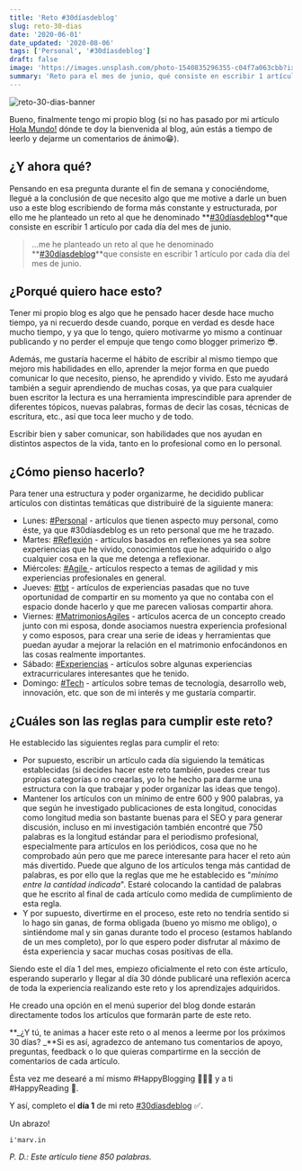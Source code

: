```yaml
---
title: 'Reto #30díasdeblog'
slug: reto-30-dias
date: '2020-06-01'
date_updated: '2020-08-06'
tags: ['Personal', '#30díasdeblog']
draft: false
image: 'https://images.unsplash.com/photo-1540835296355-c04f7a063cbb?ixlib=rb-1.2.1&q=80&fm=jpg&crop=entropy&cs=tinysrgb&w=2000&fit=max&ixid=eyJhcHBfaWQiOjExNzczfQ'
summary: 'Reto para el mes de junio, qué consiste en escribir 1 artículo por cada día del mes, lo he denominado #30díasdeblog'
---
```


![reto-30-dias-banner](https://images.unsplash.com/photo-1540835296355-c04f7a063cbb?ixlib=rb-1.2.1&q=80&fm=jpg&crop=entropy&cs=tinysrgb&w=2000&fit=max&ixid=eyJhcHBfaWQiOjExNzczfQ)

Bueno, finalmente tengo mi propio blog (si no has pasado por mi artículo [Hola Mundo!](/hola-mundo/) dónde te doy la bienvenida al blog, aún estás a tiempo de leerlo y dejarme un comentarios de ánimo😁).

## ¿Y ahora qué?

Pensando en esa pregunta durante el fin de semana y conociéndome, llegué a la conclusión de que necesito algo que me motive a darle un buen uso a este blog escribiendo de forma más constante y estructurada, por ello me he planteado un reto al que he denominado **[#30díasdeblog](/tag/30diasdeblog/)**que consiste en escribir 1 artículo por cada día del mes de junio.

> ...me he planteado un reto al que he denominado **[#30díasdeblog](/tag/30diasdeblog/)**que consiste en escribir 1 artículo por cada día del mes de junio.

## ¿Porqué quiero hace esto?

Tener mi propio blog es algo que he pensado hacer desde hace mucho tiempo, ya ni recuerdo desde cuando, porque en verdad es desde hace mucho tiempo, y ya que lo tengo, quiero motivarme yo mismo a continuar publicando y no perder el empuje que tengo como blogger primerizo 😎.

Además, me gustaría hacerme el hábito de escribir al mismo tiempo que mejoro mis habilidades en ello, aprender la mejor forma en que puedo comunicar lo que necesito, pienso, he aprendido y vivido. Esto me ayudará también a seguir aprendiendo de muchas cosas, ya que para cualquier buen escritor la lectura es una herramienta imprescindible para aprender de diferentes tópicos, nuevas palabras, formas de decir las cosas, técnicas de escritura, etc., así que toca leer mucho y de todo.

Escribir bien y saber comunicar, son habilidades que nos ayudan en distintos aspectos de la vida, tanto en lo profesional como en lo personal.

## ¿Cómo pienso hacerlo?

Para tener una estructura y poder organizarme, he decidido publicar artículos con distintas temáticas que distribuiré de la siguiente manera:

- Lunes: [#Personal](/tag/personal/) - artículos que tienen aspecto muy personal, como éste, ya que #30díasdeblog es un reto personal que me he trazado.
- Martes: [#Reflexión](/tag/reflexion/) - artículos basados en reflexiones ya sea sobre experiencias que he vivido, conocimientos que he adquirido o algo cualquier cosa en la que me detenga a reflexionar.
- Miércoles: [#Agile ](/tag/agile/)- artículos respecto a temas de agilidad y mis experiencias profesionales en general.
- Jueves: [#tbt](/tag/tbt/) - artículos de experiencias pasadas que no tuve oportunidad de compartir en su momento ya que no contaba con el espacio donde hacerlo y que me parecen valiosas compartir ahora.
- Viernes: [#MatrimoniosAgiles](/tag/matrimonios-agiles/) - artículos acerca de un concepto creado junto con mi esposa, donde asociamos nuestra experiencia profesional y como esposos, para crear una serie de ideas y herramientas que puedan ayudar a mejorar la relación en el matrimonio enfocándonos en las cosas realmente importantes.
- Sábado: [#Experiencias](/tag/experiencias/) - artículos sobre algunas experiencias extracurriculares interesantes que he tenido.
- Domingo: [#Tech](/tag/tech/) - artículos sobre temas de tecnología, desarrollo web, innovación, etc. que son de mi interés y me gustaría compartir.

## ¿Cuáles son las reglas para cumplir este reto?

He establecido las siguientes reglas para cumplir el reto:

- Por supuesto, escribir un artículo cada día siguiendo la temáticas establecidas (si decides hacer este reto también, puedes crear tus propias categorías o no crearlas, yo lo he hecho para darme una estructura con la que trabajar y poder organizar las ideas que tengo).
- Mantener los artículos con un mínimo de entre 600 y 900 palabras, ya que según he investigado publicaciones de esta longitud, conocidas como longitud media son bastante buenas para el SEO y para generar discusión, incluso en mi investigación también encontré que 750 palabras es la longitud estándar para el periodismo profesional, especialmente para artículos en los periódicos, cosa que no he comprobado aún pero que me parece interesante para hacer el reto aún más divertido. Puede que alguno de los artículos tenga más cantidad de palabras, es por ello que la reglas que me he establecido es "_mínimo entre la cantidad indicada_". Estaré colocando la cantidad de palabras que he escrito al final de cada artículo como medida de cumplimiento de esta regla.
- Y por supuesto, divertirme en el proceso, este reto no tendría sentido si lo hago sin ganas, de forma obligada (bueno yo mismo me obligo), o sintiéndome mal y sin ganas durante todo el proceso (estamos hablando de un mes completo), por lo que espero poder disfrutar al máximo de ésta experiencia y sacar muchas cosas positivas de ella.

Siendo este el día 1 del mes, empiezo oficialmente el reto con éste artículo, esperando superarlo y llegar al día 30 dónde publicaré una reflexión acerca de toda la experiencia realizando este reto y los aprendizajes adquiridos.

He creado una opción en el menú superior del blog donde estarán directamente todos los artículos que formarán parte de este reto.

**_¿Y tú, te animas a hacer este reto o al menos a leerme por los próximos 30 días? _**Si es así, agradezco de antemano tus comentarios de apoyo, preguntas, feedback o lo que quieras compartirme en la sección de comentarios de cada artículo.

Ésta vez me desearé a mí mismo #HappyBlogging 👨‍💻📝 y a ti #HappyReading 📖.

Y así, completo el **día 1** de mi reto [#30díasdeblog](/tag/30diasdeblog/) ✅.

Un abrazo!

    i'marv.in

_P. D.: Este artículo tiene 850 palabras._
